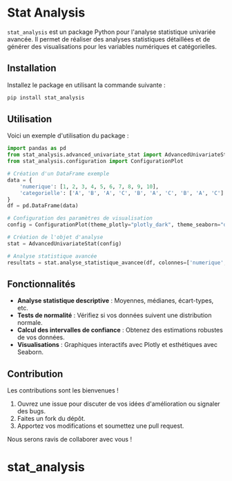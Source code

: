 # Stat Analysis

`stat_analysis` est un package Python pour l'analyse statistique univariée avancée. Il permet de réaliser des analyses statistiques détaillées et de générer des visualisations pour les variables numériques et catégorielles.

## Installation

Installez le package en utilisant la commande suivante :

```bash
pip install stat_analysis
```

## Utilisation

Voici un exemple d'utilisation du package :

```python
import pandas as pd
from stat_analysis.advanced_univariate_stat import AdvancedUnivariateStat
from stat_analysis.configuration import ConfigurationPlot

# Création d'un DataFrame exemple
data = {
    'numerique': [1, 2, 3, 4, 5, 6, 7, 8, 9, 10],
    'categorielle': ['A', 'B', 'A', 'C', 'B', 'A', 'C', 'B', 'A', 'C']
}
df = pd.DataFrame(data)

# Configuration des paramètres de visualisation
config = ConfigurationPlot(theme_plotly="plotly_dark", theme_seaborn="darkgrid")

# Création de l'objet d'analyse
stat = AdvancedUnivariateStat(config)

# Analyse statistique avancée
resultats = stat.analyse_statistique_avancee(df, colonnes=['numerique', 'categorielle'], afficher_plots=True)
```

## Fonctionnalités

- **Analyse statistique descriptive** : Moyennes, médianes, écart-types, etc.
- **Tests de normalité** : Vérifiez si vos données suivent une distribution normale.
- **Calcul des intervalles de confiance** : Obtenez des estimations robustes de vos données.
- **Visualisations** : Graphiques interactifs avec Plotly et esthétiques avec Seaborn.

## Contribution

Les contributions sont les bienvenues !

1. Ouvrez une issue pour discuter de vos idées d'amélioration ou signaler des bugs.
2. Faites un fork du dépôt.
3. Apportez vos modifications et soumettez une pull request.

Nous serons ravis de collaborer avec vous !
# stat_analysis
